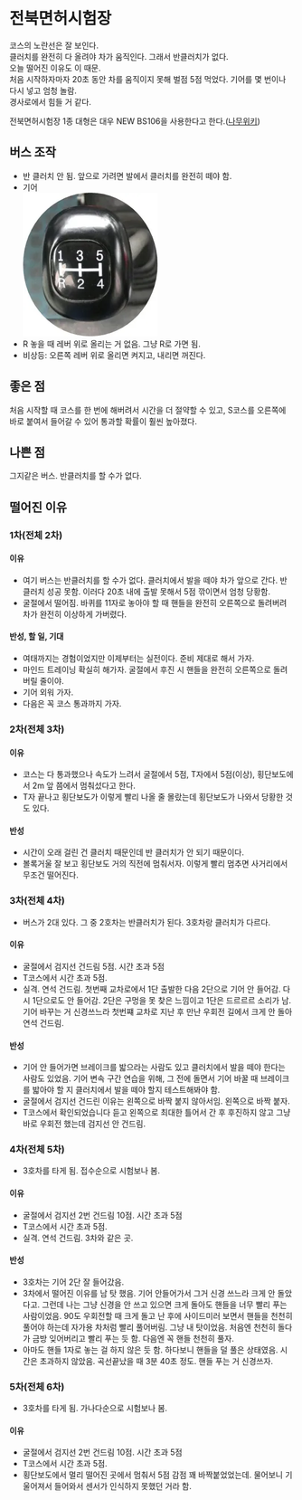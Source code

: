 # 전북면허시험장

코스의 노란선은 잘 보인다.  
클러치를 완전히 다 올려야 차가 움직인다. 그래서 반클러치가 없다.  
오늘 떨어진 이유도 이 때문.  
처음 시작하자마자 20초 동안 차를 움직이지 못해 벌점 5점 먹었다.  기어를 몇 번이나 다시 넣고 엄청 놀람.  
경사로에서 힘들 거 같다.

전북면허시험장 1종 대형은 대우 NEW BS106을 사용한다고 한다.([나무위키](https://namu.wiki/w/%EB%8C%80%ED%95%9C%EB%AF%BC%EA%B5%AD%EC%9D%98%20%EC%9A%B4%EC%A0%84%EB%A9%B4%ED%97%88%20%EC%8B%9C%ED%97%98%EC%9E%A5#s-4.5.1))

## 버스 조작
- 반 클러치 안 됨. 앞으로 가려면 발에서 클러치를 완전히 떼야 함.
- 기어  
![](img/20241219172025.png)
- R 놓을 때 레버 위로 올리는 거 없음. 그냥 R로 가면 됨.
- 비상등: 오른쪽 레버 위로 올리면 켜지고, 내리면 꺼진다.


## 좋은 점
처음 시작할 때 코스를 한 번에 해버려서 시간을 더 절약할 수 있고, S코스를 오른쪽에 바로 붙여서 들어갈 수 있어 통과할 확률이 훨씬 높아졌다.

## 나쁜 점
그지같은 버스. 반클러치를 할 수가 없다.

## 떨어진 이유
### 1차(전체 2차)
#### 이유
- 여기 버스는 반클러치를 할 수가 없다. 클러치에서 발을 떼야 차가 앞으로 간다. 반클러치 성공 못함. 이러다 20초 내에 출발 못해서 5점 깎이면서 엄청 당황함.
- 굴절에서 떨어짐. 바퀴를 11자로 놓아야 할 때 핸들을 완전히 오른쪽으로 돌려버려 차가 완전히 이상하게 가버렸다.

#### 반성, 할 일, 기대
- 여태까지는 경험이었지만 이제부터는 실전이다. 준비 제대로 해서 가자.
- 마인드 트레이닝 확실히 해가자. 굴절에서 후진 시 핸들을 완전히 오른쪽으로 돌려버릴 줄이야.
- 기어 외워 가자.
- 다음은 꼭 코스 통과까지 가자.



### 2차(전체 3차)

#### 이유
- 코스는 다 통과했으나 속도가 느려서 굴절에서 5점, T자에서 5점(이상), 횡단보도에서 2m 앞 쯤에서 멈춰섰다고 한다. 
- T자 끝나고 횡단보도가 이렇게 빨리 나올 줄 몰랐는데 횡단보도가 나와서 당황한 것도 있다. 

#### 반성
- 시간이 오래 걸린 건 클러치 때문인데 반 클러치가 안 되기 때문이다. 
- 볼록거울 잘 보고 횡단보도 거의 직전에 멈춰서자. 이렇게 빨리 멈추면 사거리에서 무조건 떨어진다.



### 3차(전체 4차)
- 버스가 2대 있다. 그 중 2호차는 반클러치가 된다. 3호차랑 클러치가 다르다.

#### 이유
- 굴절에서 검지선 건드림 5점. 시간 초과 5점
- T코스에서 시간 초과 5점.
- 실격. 연석 건드림. 첫번째 교차로에서 1단 출발한 다음 2단으로 기어 안 들어감. 다시 1단으로도 안 들어감. 2단은 구멍을 못 찾은 느낌이고 1단은 드르르르 소리가 남. 기어 바꾸는 거 신경쓰느라 첫번쨰 교차로 지난 후 만난 우회전 길에서 크게 안 돌아 연석 건드림.

#### 반성
- 기어 안 들어가면 브레이크를 밟으라는 사람도 있고 클러치에서 발을 떼야 한다는 사람도 있었음. 기어 변속 구간 연습을 위해, 그 전에 돌면서 기어 바꿀 때 브레이크를 밟아야 할 지 클러치에서 발을 떼야 할지 테스트해봐야 함.
- 굴절에서 검지선 건드린 이유는 왼쪽으로 바짝 붙지 않아서임. 왼쪽으로 바짝 붙자.
- T코스에서 확인되었습니다 듣고 왼쪽으로 최대한 틀어서 간 후 후진하지 않고 그냥 바로 우회전 했는데 검지선 안 건드림.



### 4차(전체 5차)
- 3호차를 타게 됨. 접수순으로 시험보나 봄. 

#### 이유
- 굴절에서 검지선 2번 건드림 10점. 시간 초과 5점
- T코스에서 시간 초과 5점.
- 실격. 연석 건드림. 3차와 같은 곳.

#### 반성
- 3호차는 기어 2단 잘 들어갔음.
- 3차에서 떨어진 이유를 남 탓 했음. 기어 안들어가서 그거 신경 쓰느라 크게 안 돌았다고. 그런데 나는 그냥 신경을 안 쓰고 있으면 크게 돌아도 핸들을 너무 빨리 푸는 사람이었음. 90도 우회전할 때 크게 돌고 난 후에 사이드미러 보면서 핸들을 천천히 풀어야 하는데 자가용 차처럼 빨리 풀어버림. 그냥 내 탓이었음. 처음엔 천천히 돌다가 금방 잊어버리고 빨리 푸는 듯 함. 다음엔 꼭 핸들 천천히 풀자. 
- 아마도 핸들 1자로 놓는 걸 하지 않은 듯 함. 하다보니 핸들을 덜 풀은 상태였음. 시간은 초과하지 않았음. 곡선끝났을 때 3분 40초 정도. 핸들 푸는 거 신경쓰자.



### 5차(전체 6차)
- 3호차를 타게 됨. 가나다순으로 시험보나 봄. 

#### 이유
- 굴절에서 검지선 2번 건드림 10점. 시간 초과 5점
- T코스에서 시간 초과 5점.
- 횡단보도에서 멀리 떨어진 곳에서 멈춰서 5점 감점 꽤 바짝붙었었는데. 물어보니 기울어져서 들어와서 센서가 인식하지 못했던 거라 함.